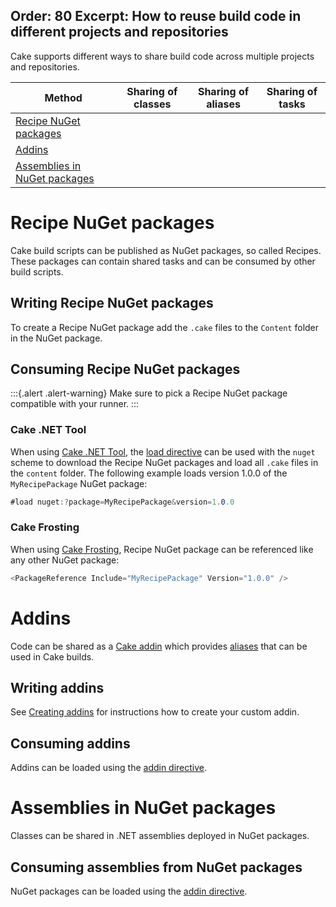 Order: 80
Excerpt: How to reuse build code in different projects and repositories
---

Cake supports different ways to share build code across multiple projects and repositories.

| Method                         | Sharing of classes                              | Sharing of aliases                              | Sharing of tasks                                |
|--------------------------------|-------------------------------------------------|-------------------------------------------------|-------------------------------------------------|
| [Recipe NuGet packages]        | <i class="fa fa-check" style="color:green"></i> | <i class="fa fa-times" style="color:red"></i>   | <i class="fa fa-check" style="color:green"></i> |
| [Addins]                       | <i class="fa fa-check" style="color:green"></i> | <i class="fa fa-check" style="color:green"></i> | <i class="fa fa-times" style="color:red"></i>   |
| [Assemblies in NuGet packages] | <i class="fa fa-check" style="color:green"></i> | <i class="fa fa-times" style="color:red"></i>   | <i class="fa fa-times" style="color:red"></i>   |

[Recipe NuGet packages]: #recipe-nuget-packages
[Addins]: #addins
[Assemblies in NuGet packages]: #assemblies-in-nuget-packages

# Recipe NuGet packages

Cake build scripts can be published as NuGet packages, so called Recipes.
These packages can contain shared tasks and can be consumed by other build scripts.

## Writing Recipe NuGet packages

To create a Recipe NuGet package add the `.cake` files to the `Content` folder in the NuGet package.

## Consuming Recipe NuGet packages

:::{.alert .alert-warning}
Make sure to pick a Recipe NuGet package compatible with your runner.
:::

### Cake .NET Tool

When using [Cake .NET Tool], the [load directive] can be used with the `nuget` scheme
to download the Recipe NuGet packages and load all `.cake` files in the `content` folder.
The following example loads version 1.0.0 of the `MyRecipePackage` NuGet package:

```csharp
#load nuget:?package=MyRecipePackage&version=1.0.0
```
### Cake Frosting

When using [Cake Frosting], Recipe NuGet package can be referenced like any other NuGet package:

```csharp
<PackageReference Include="MyRecipePackage" Version="1.0.0" />
```

# Addins

Code can be shared as a [Cake addin](/docs/extending/addins/) which provides [aliases](/docs/fundamentals/aliases)
that can be used in Cake builds.

## Writing addins

See [Creating addins](/docs/extending/addins/creating-addins) for instructions how to create your custom addin.

## Consuming addins

Addins can be loaded using the [addin directive].

# Assemblies in NuGet packages

Classes can be shared in .NET assemblies deployed in NuGet packages.

## Consuming assemblies from NuGet packages

NuGet packages can be loaded using the [addin directive].

[Cake .NET Tool]: /docs/running-builds/runners/dotnet-tool
[Cake Frosting]: /docs/running-builds/runners/cake-frosting
[addin directive]: /docs/writing-builds/preprocessor-directives#add-in-directive
[load directive]: /docs/writing-builds/preprocessor-directives#load-directive